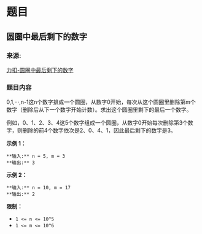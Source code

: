 # 题目

## 圆圈中最后剩下的数字

### 来源:

[力扣-圆圈中最后剩下的数字](https://leetcode-cn.com/problems/yuan-quan-zhong-zui-hou-sheng-xia-de-shu-zi-lcof/)

### 题目内容

0,1,···,n-1这n个数字排成一个圆圈，从数字0开始，每次从这个圆圈里删除第m个数字（删除后从下一个数字开始计数）。求出这个圆圈里剩下的最后一个数字。

例如，0、1、2、3、4这5个数字组成一个圆圈，从数字0开始每次删除第3个数字，则删除的前4个数字依次是2、0、4、1，因此最后剩下的数字是3。

**示例 1：**

    
    
    **输入:** n = 5, m = 3
    **输出:** 3
    

**示例 2：**

    
    
    **输入:** n = 10, m = 17
    **输出:** 2
    

**限制：**

  * `1 <= n <= 10^5`
  * `1 <= m <= 10^6`

